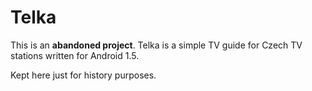 # Telka
This is an **abandoned project**. Telka is a simple TV guide for Czech TV stations written for Android 1.5.

Kept here just for history purposes.
